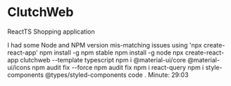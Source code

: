 # ClutchWeb
ReactTS Shopping application

I had some Node and NPM version mis-matching issues using 'npx create-react-app'
npm install -g npm stable
npm install -g node
npx create-react-app clutchweb --template typescript
npm i @material-ui/core @material-ui/icons
npm audit fix --force
npm audit fix
npm i react-query
npm i style-components @types/styled-components
code .
Minute: 29:03
